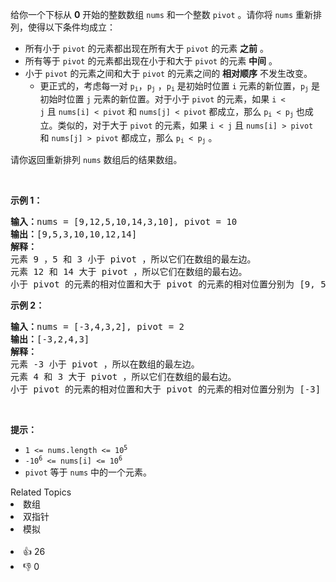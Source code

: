<p>给你一个下标从 <strong>0</strong>&nbsp;开始的整数数组&nbsp;<code>nums</code>&nbsp;和一个整数&nbsp;<code>pivot</code>&nbsp;。请你将&nbsp;<code>nums</code>&nbsp;重新排列，使得以下条件均成立：</p>

<ul> 
 <li>所有小于&nbsp;<code>pivot</code>&nbsp;的元素都出现在所有大于&nbsp;<code>pivot</code>&nbsp;的元素&nbsp;<strong>之前</strong>&nbsp;。</li> 
 <li>所有等于&nbsp;<code>pivot</code>&nbsp;的元素都出现在小于和大于 <code>pivot</code>&nbsp;的元素 <strong>中间</strong>&nbsp;。</li> 
 <li>小于 <code>pivot</code>&nbsp;的元素之间和大于 <code>pivot</code>&nbsp;的元素之间的 <strong>相对顺序</strong>&nbsp;不发生改变。 
  <ul> 
   <li>更正式的，考虑每一对&nbsp;<code>p<sub>i</sub></code>，<code>p<sub>j</sub></code>&nbsp;，<code>p<sub>i</sub></code>&nbsp;是初始时位置 <code>i</code>&nbsp;元素的新位置，<code>p<sub>j</sub></code>&nbsp;是初始时位置&nbsp;<code>j</code>&nbsp;元素的新位置。对于小于&nbsp;<code>pivot</code>&nbsp;的元素，如果&nbsp;<code>i &lt; j</code>&nbsp;且&nbsp;<code>nums[i] &lt; pivot</code> 和&nbsp;<code>nums[j] &lt; pivot</code>&nbsp;都成立，那么&nbsp;<code>p<sub>i</sub> &lt; p<sub>j</sub></code>&nbsp;也成立。类似的，对于大于&nbsp;<code>pivot</code>&nbsp;的元素，如果&nbsp;<code>i &lt; j</code> 且&nbsp;<code>nums[i] &gt; pivot</code> 和&nbsp;<code>nums[j] &gt; pivot</code>&nbsp;都成立，那么&nbsp;<code>p<sub>i</sub> &lt; p<sub>j</sub></code>&nbsp;。</li> 
  </ul> </li> 
</ul>

<p>请你返回重新排列 <code>nums</code>&nbsp;数组后的结果数组。</p>

<p>&nbsp;</p>

<p><strong>示例 1：</strong></p>

<pre><b>输入：</b>nums = [9,12,5,10,14,3,10], pivot = 10
<b>输出：</b>[9,5,3,10,10,12,14]
<b>解释：</b>
元素 9 ，5 和 3 小于 pivot ，所以它们在数组的最左边。
元素 12 和 14 大于 pivot ，所以它们在数组的最右边。
小于 pivot 的元素的相对位置和大于 pivot 的元素的相对位置分别为 [9, 5, 3] 和 [12, 14] ，它们在结果数组中的相对顺序需要保留。
</pre>

<p><strong>示例 2：</strong></p>

<pre><b>输入：</b>nums = [-3,4,3,2], pivot = 2
<b>输出：</b>[-3,2,4,3]
<b>解释：</b>
元素 -3 小于 pivot ，所以在数组的最左边。
元素 4 和 3 大于 pivot ，所以它们在数组的最右边。
小于 pivot 的元素的相对位置和大于 pivot 的元素的相对位置分别为 [-3] 和 [4, 3] ，它们在结果数组中的相对顺序需要保留。
</pre>

<p>&nbsp;</p>

<p><strong>提示：</strong></p>

<ul> 
 <li><code>1 &lt;= nums.length &lt;= 10<sup>5</sup></code></li> 
 <li><code>-10<sup>6</sup> &lt;= nums[i] &lt;= 10<sup>6</sup></code></li> 
 <li><code>pivot</code>&nbsp;等于&nbsp;<code>nums</code>&nbsp;中的一个元素。</li> 
</ul>

<div><div>Related Topics</div><div><li>数组</li><li>双指针</li><li>模拟</li></div></div><br><div><li>👍 26</li><li>👎 0</li></div>